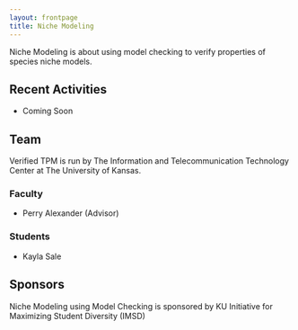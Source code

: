 ```yaml
---
layout: frontpage
title: Niche Modeling
---
```


Niche Modeling is about using model checking to verify properties of
species niche models.

## Recent Activities

* Coming Soon

## Team

Verified TPM is run by The Information and Telecommunication
Technology Center at The University of Kansas.

### Faculty

* Perry Alexander (Advisor)

### Students

* Kayla Sale

## Sponsors

Niche Modeling using Model Checking is sponsored by KU Initiative for
Maximizing Student Diversity (IMSD)

